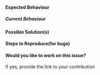#### Expected Behaviour

##### Current Behaviour

#### Possible Solution(s)

#### Steps to Reproduce(for bugs)


#### Would you like to work on this issue?

If yes, provide the link to your contribution 
